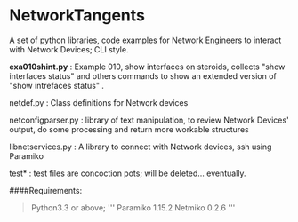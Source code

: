 # NetworkTangents

A set of python libraries, code examples for Network Engineers to interact with Network Devices; CLI style.

**exa010shint.py** : Example 010, show interfaces on steroids, collects "show interfaces status" and others commands to show an extended version of "show intrefaces status" .

netdef.py : Class definitions for Network devices

netconfigparser.py : library of text manipulation, to review Network Devices' output, do some processing and return more workable structures

libnetservices.py : A library to connect with Network devices, ssh using Paramiko

test* : test files are concoction pots; will be deleted... eventually.

####Requirements:
>Python3.3 or above;
'''
Paramiko 1.15.2 
Netmiko 0.2.6 
'''
